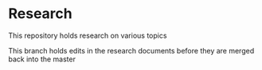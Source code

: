 # Research
This repository holds research on various topics

This branch holds edits in the research documents before they are merged back into the master
